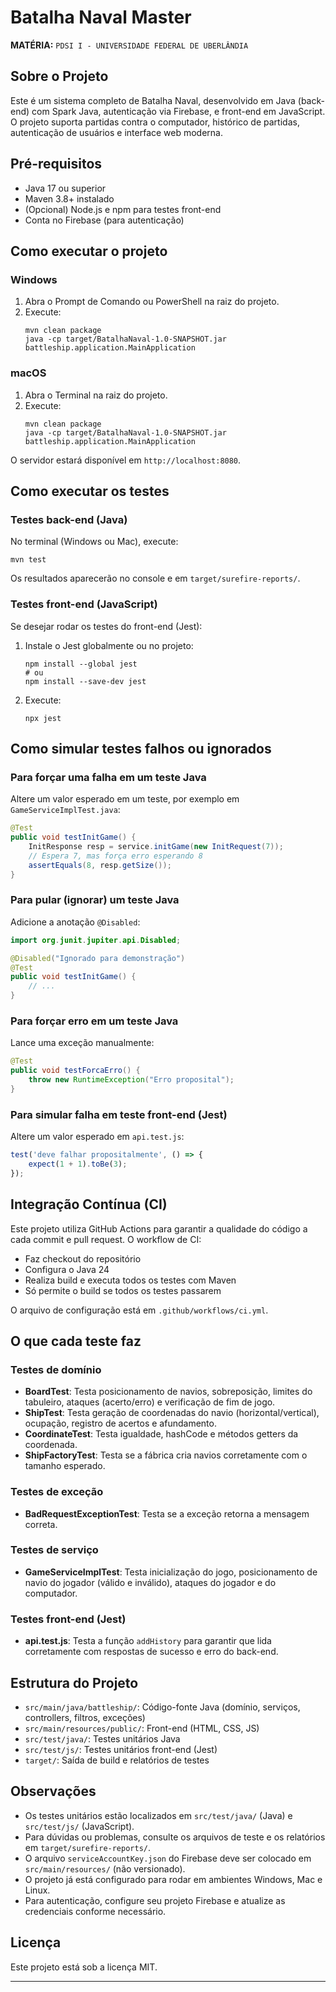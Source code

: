# Batalha Naval Master

**MATÉRIA:** `PDSI I - UNIVERSIDADE FEDERAL DE UBERLÂNDIA`


## Sobre o Projeto
Este é um sistema completo de Batalha Naval, desenvolvido em Java (back-end) com Spark Java, autenticação via Firebase, e front-end em JavaScript. O projeto suporta partidas contra o computador, histórico de partidas, autenticação de usuários e interface web moderna.

## Pré-requisitos
- Java 17 ou superior
- Maven 3.8+ instalado
- (Opcional) Node.js e npm para testes front-end
- Conta no Firebase (para autenticação)

## Como executar o projeto

### Windows
1. Abra o Prompt de Comando ou PowerShell na raiz do projeto.
2. Execute:
   ```
   mvn clean package
   java -cp target/BatalhaNaval-1.0-SNAPSHOT.jar battleship.application.MainApplication
   ```

### macOS
1. Abra o Terminal na raiz do projeto.
2. Execute:
   ```
   mvn clean package
   java -cp target/BatalhaNaval-1.0-SNAPSHOT.jar battleship.application.MainApplication
   ```

O servidor estará disponível em `http://localhost:8080`.

## Como executar os testes

### Testes back-end (Java)
No terminal (Windows ou Mac), execute:
```
mvn test
```
Os resultados aparecerão no console e em `target/surefire-reports/`.

### Testes front-end (JavaScript)
Se desejar rodar os testes do front-end (Jest):
1. Instale o Jest globalmente ou no projeto:
   ```
   npm install --global jest
   # ou
   npm install --save-dev jest
   ```
2. Execute:
   ```
   npx jest
   ```

## Como simular testes falhos ou ignorados

### Para forçar uma falha em um teste Java
Altere um valor esperado em um teste, por exemplo em `GameServiceImplTest.java`:
```java
@Test
public void testInitGame() {
    InitResponse resp = service.initGame(new InitRequest(7));
    // Espera 7, mas força erro esperando 8
    assertEquals(8, resp.getSize());
}
```

### Para pular (ignorar) um teste Java
Adicione a anotação `@Disabled`:
```java
import org.junit.jupiter.api.Disabled;

@Disabled("Ignorado para demonstração")
@Test
public void testInitGame() {
    // ...
}
```

### Para forçar erro em um teste Java
Lance uma exceção manualmente:
```java
@Test
public void testForcaErro() {
    throw new RuntimeException("Erro proposital");
}
```

### Para simular falha em teste front-end (Jest)
Altere um valor esperado em `api.test.js`:
```js
test('deve falhar propositalmente', () => {
    expect(1 + 1).toBe(3);
});
```

## Integração Contínua (CI)

Este projeto utiliza GitHub Actions para garantir a qualidade do código a cada commit e pull request. O workflow de CI:
- Faz checkout do repositório
- Configura o Java 24
- Realiza build e executa todos os testes com Maven
- Só permite o build se todos os testes passarem

O arquivo de configuração está em `.github/workflows/ci.yml`.

## O que cada teste faz

### Testes de domínio
- **BoardTest**: Testa posicionamento de navios, sobreposição, limites do tabuleiro, ataques (acerto/erro) e verificação de fim de jogo.
- **ShipTest**: Testa geração de coordenadas do navio (horizontal/vertical), ocupação, registro de acertos e afundamento.
- **CoordinateTest**: Testa igualdade, hashCode e métodos getters da coordenada.
- **ShipFactoryTest**: Testa se a fábrica cria navios corretamente com o tamanho esperado.

### Testes de exceção
- **BadRequestExceptionTest**: Testa se a exceção retorna a mensagem correta.

### Testes de serviço
- **GameServiceImplTest**: Testa inicialização do jogo, posicionamento de navio do jogador (válido e inválido), ataques do jogador e do computador.

### Testes front-end (Jest)
- **api.test.js**: Testa a função `addHistory` para garantir que lida corretamente com respostas de sucesso e erro do back-end.

## Estrutura do Projeto
- `src/main/java/battleship/`: Código-fonte Java (domínio, serviços, controllers, filtros, exceções)
- `src/main/resources/public/`: Front-end (HTML, CSS, JS)
- `src/test/java/`: Testes unitários Java
- `src/test/js/`: Testes unitários front-end (Jest)
- `target/`: Saída de build e relatórios de testes

## Observações
- Os testes unitários estão localizados em `src/test/java/` (Java) e `src/test/js/` (JavaScript).
- Para dúvidas ou problemas, consulte os arquivos de teste e os relatórios em `target/surefire-reports/`.
- O arquivo `serviceAccountKey.json` do Firebase deve ser colocado em `src/main/resources/` (não versionado).
- O projeto já está configurado para rodar em ambientes Windows, Mac e Linux.
- Para autenticação, configure seu projeto Firebase e atualize as credenciais conforme necessário.

## Licença
Este projeto está sob a licença MIT.

---

